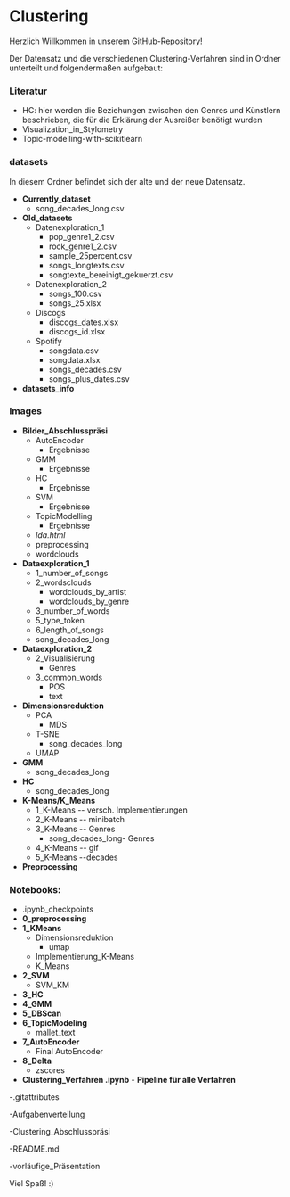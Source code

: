 # Clustering


Herzlich Willkommen in unserem GitHub-Repository!

Der Datensatz und die verschiedenen Clustering-Verfahren sind in Ordner unterteilt und folgendermaßen aufgebaut:

### **Literatur**
-	HC: hier werden die Beziehungen zwischen den Genres und Künstlern beschrieben, die für die Erklärung der Ausreißer benötigt wurden
-	Visualization_in_Stylometry
-	Topic-modelling-with-scikitlearn

### **datasets**
In diesem Ordner befindet sich der alte und der neue Datensatz.

- **Currently_dataset** 
    - song_decades_long.csv
-	**Old_datasets**
    - Datenexploration_1
      -	pop_genre1_2.csv 
      - rock_genre1_2.csv 
      - sample_25percent.csv 
      - songs_longtexts.csv 
      - songtexte_bereinigt_gekuerzt.csv 
    - Datenexploration_2
      -	songs_100.csv 
      - songs_25.xlsx 
    - Discogs
      - discogs_dates.xlsx 
      -	discogs_id.xlsx 
     - Spotify
        - songdata.csv 
        - songdata.xlsx 
        - songs_decades.csv 
        - songs_plus_dates.csv  
- **datasets_info**

### **Images** 
-	**Bilder_Abschlusspräsi** 
    - AutoEncoder 
    	- Ergebnisse
    - GMM 
    	- Ergebnisse
    - HC
    	- Ergebnisse
    - SVM
    	- Ergebnisse
    - TopicModelling
    	- Ergebnisse
	- *lda.html*
    - preprocessing 
    - wordclouds 
 -	**Dataexploration_1** 
  	- 1_number_of_songs 
    - 2_wordsclouds 
        - wordclouds_by_artist 
        - wordclouds_by_genre 
    - 3_number_of_words 
    - 5_type_token 
    - 6_length_of_songs 
    - song_decades_long 
-	**Dataexploration_2** 
    - 2_Visualisierung 
         - Genres
    - 3_common_words 
        - POS 
        - text 
- **Dimensionsreduktion**
    - PCA 
        - MDS
    - T-SNE 
        - song_decades_long
    - UMAP 
- **GMM** 
    - song_decades_long
- **HC** 
    - song_decades_long
- **K-Means/K_Means** 
    - 1_K-Means -- versch. Implementierungen 
    - 2_K-Means -- minibatch 
    - 3_K-Means -- Genres
        - song_decades_long- Genres 
    - 4_K-Means -- gif 
    - 5_K-Means --decades 
- **Preprocessing** 

### **Notebooks**: 
- .ipynb_checkpoints 
- **0_preprocessing** 
- **1_KMeans** 
    - Dimensionsreduktion 
         - umap
    - Implementierung_K-Means 
    - K_Means 
- **2_SVM** 
    - SVM_KM 
- **3_HC** 
- **4_GMM**
- **5_DBScan** 
- **6_TopicModeling**
   	 - mallet_text
- **7_AutoEncoder**
	 - Final AutoEncoder 
- **8_Delta**
	- zscores 
- **Clustering_Verfahren .ipynb** - **Pipeline für alle Verfahren**


-.gitattributes

-Aufgabenverteilung

-Clustering_Abschlusspräsi

-README.md

-vorläufige_Präsentation
 

Viel Spaß! :) 


